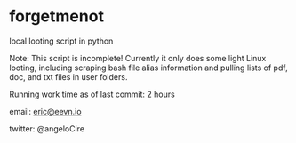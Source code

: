 # forgetmenot
local looting script in python

Note: This script is incomplete! Currently it only does some light Linux looting, including scraping bash file alias information and pulling lists of pdf, doc, and txt files in user folders.

Running work time as of last commit: 2 hours

email: eric@eevn.io

twitter: @angeloCire
